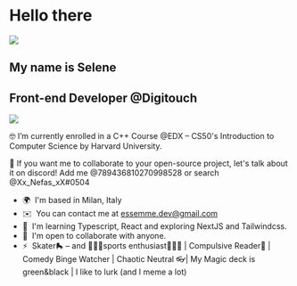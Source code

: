 # Hello there 
![](https://media0.giphy.com/media/BiClJAJuGLofq0J0F5/200w.gif?cid=6c09b9527x3b9a7fr2q5yc36fhcnqu4dac1co8q8ufc7byv6&ep=v1_gifs_search&rid=200w.gif&ct=s)
## My name is Selene

Front-end Developer @Digitouch
---------------------------------------

<img src="https://thumbs.gfycat.com/CandidSameAnaconda-size_restricted.gif" />


🤓 I’m currently enrolled in a C++ Course @EDX – CS50's Introduction to Computer Science by Harvard University.

💬 If you want me to collaborate to your open-source project, let's talk about it on discord! Add me @789436810270998528 or search @Xx_Nefas_xX#0504

* 🌍  I'm based in Milan, Italy
* ✉️  You can contact me at [essemme.dev@gmail.com](mailto:essemme.dev@gmail.com)
* 🧠  I'm learning Typescript, React and exploring NextJS and Tailwindcss.
* 🤝  I'm open to collaborate with anyone.
* ⚡  Skater🛼 – and 🧘🏻‍♀️sports enthusiast🏊🏻‍♀️ | Compulsive Reader📖 | Comedy Binge Watcher | Chaotic Neutral 👓| My Magic deck is green&black | I like to lurk (and I meme a lot) 



